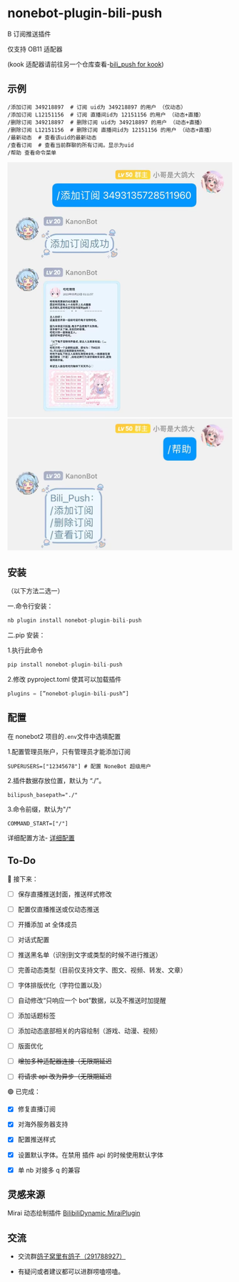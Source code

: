 # nonebot-plugin-bili-push

B 订阅推送插件

仅支持 OB11 适配器

(kook 适配器请前往另一个仓库查看-[bili_push for kook](https://github.com/SuperGuGuGu/nonebot_plugin_bili_push_kook))

## 示例

    /添加订阅 349218897  # 订阅 uid为 349218897 的用户 （仅动态）
    /添加订阅 L12151156  # 订阅 直播间id为 12151156 的用户 （动态+直播）
    /删除订阅 349218897  # 删除订阅 uid为 349218897 的用户 （动态+直播）
    /删除订阅 L12151156  # 删除订阅 直播间id为 12151156 的用户 （动态+直播）
    /最新动态  # 查看该uid的最新动态
    /查看订阅  # 查看当前群聊的所有订阅。显示为uid
    /帮助 查看命令菜单

![输入图片描述](README_md_files/9cf89890-0952-11ee-8733-25d9c7397331.jpeg?v=1&type=image) ![输入图片描述](README_md_files/7fd7ee50-0952-11ee-8733-25d9c7397331.jpeg?v=1&type=image)

## 安装

（以下方法二选一）

一.命令行安装：

```python
nb plugin install nonebot-plugin-bili-push
```

二.pip 安装：

1.执行此命令

```python
pip install nonebot-plugin-bili-push
```

2.修改 pyproject.toml 使其可以加载插件

```python
plugins = [”nonebot-plugin-bili-push“]
```

## 配置

在 nonebot2 项目的`.env`文件中选填配置

1.配置管理员账户，只有管理员才能添加订阅

    SUPERUSERS=["12345678"] # 配置 NoneBot 超级用户

2.插件数据存放位置，默认为 “./”。

    bilipush_basepath="./"

3.命令前缀，默认为"/"

```markup
COMMAND_START=["/"]
```

详细配置方法- [详细配置](https://github.com/SuperGuGuGu/nonebot_plugin_bili_push/blob/master/Config.md)

## To-Do

🔵 接下来：

- [ ] 保存直播推送封面，推送样式修改

- [ ] 配置仅直播推送或仅动态推送

- [ ] 开播添加 at 全体成员

- [ ] 对话式配置

- [ ] 推送黑名单（识别到文字或类型的时候不进行推送）

- [ ] 完善动态类型（目前仅支持文字、图文、视频、转发、文章）

- [ ] 字体排版优化（字符位置以及）

- [ ] 自动修改“只响应一个 bot”数据，以及不推送时加提醒

- [ ] 添加话题标签

- [ ] 添加动态底部相关的内容绘制（游戏、动漫、视频）

- [ ] 版面优化

- [ ] ~~增加多种适配器连接（无限期延迟~~

- [ ] ~~将请求 api 改为异步（无限期延迟~~

🟢 已完成：

- [x] 修复直播订阅

- [x] 对海外服务器支持

- [x] 配置推送样式

- [x] 设置默认字体。在禁用 插件 api 的时候使用默认字体

- [x] 单 nb 对接多 q 的兼容

## 灵感来源

Mirai 动态绘制插件 [BilibiliDynamic MiraiPlugin](https://github.com/Colter23/bilibili-dynamic-mirai-plugin)

## 交流

- 交流群[鸽子窝里有鸽子（291788927）](https://qm.qq.com/cgi-bin/qm/qr?k=QhOk7Z2jaXBOnAFfRafEy9g5WoiETQhy&jump_from=webapi&authKey=fCvx/auG+QynlI8bcFNs4Csr2soR8UjzuwLqrDN9F8LDwJrwePKoe89psqpozg/m)

- 有疑问或者建议都可以进群唠嗑唠嗑。
